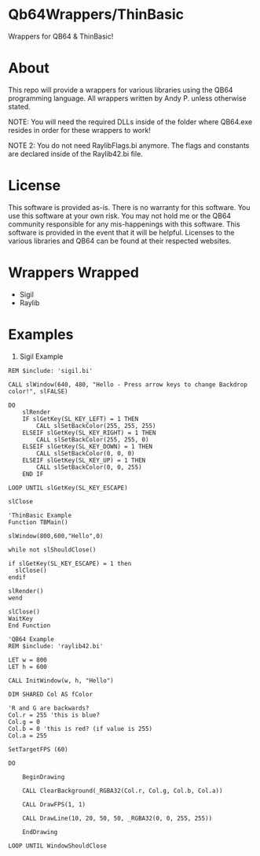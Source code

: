 # Qb64Wrappers/ThinBasic
Wrappers for QB64 & ThinBasic!

# About
This repo will provide a wrappers for various libraries using the QB64 programming language. All wrappers written by Andy P. unless otherwise stated. 

NOTE: You will need the required DLLs inside of the folder where QB64.exe resides in order for these wrappers to work!

NOTE 2: You do not need RaylibFlags.bi anymore. The flags and constants are declared inside of the Raylib42.bi file.

# License
This software is provided as-is. There is no warranty for this software. You use this software at your own risk. You may not hold me or the QB64 community responsible for any mis-happenings with this software. This software is provided in the event that it will be helpful. Licenses to the various libraries and QB64 can be found at their respected websites. 

# Wrappers Wrapped
* Sigil
* Raylib

# Examples
1. Sigil Example

```VB
REM $include: 'sigil.bi'

CALL slWindow(640, 480, "Hello - Press arrow keys to change Backdrop color!", slFALSE)

DO
    slRender
    IF slGetKey(SL_KEY_LEFT) = 1 THEN
        CALL slSetBackColor(255, 255, 255)
    ELSEIF slGetKey(SL_KEY_RIGHT) = 1 THEN
        CALL slSetBackColor(255, 255, 0)
    ELSEIF slGetKey(SL_KEY_DOWN) = 1 THEN
        CALL slSetBackColor(0, 0, 0)
    ELSEIF slGetKey(SL_KEY_UP) = 1 THEN
        CALL slSetBackColor(0, 0, 255)
    END IF

LOOP UNTIL slGetKey(SL_KEY_ESCAPE)

slClose
```

```VB
'ThinBasic Example
Function TBMain()

slWindow(800,600,"Hello",0)

while not slShouldClose()

if slGetKey(SL_KEY_ESCAPE) = 1 then
  slClose()
endif

slRender()
wend

slClose()
WaitKey
End Function
```

```VB
'QB64 Example
REM $include: 'raylib42.bi'

LET w = 800
LET h = 600

CALL InitWindow(w, h, "Hello")

DIM SHARED Col AS fColor

'R and G are backwards?
Col.r = 255 'this is blue?
Col.g = 0
Col.b = 0 'this is red? (if value is 255)
Col.a = 255

SetTargetFPS (60)

DO

    BeginDrawing

    CALL ClearBackground(_RGBA32(Col.r, Col.g, Col.b, Col.a))

    CALL DrawFPS(1, 1)

    CALL DrawLine(10, 20, 50, 50, _RGBA32(0, 0, 255, 255))

    EndDrawing

LOOP UNTIL WindowShouldClose
```
